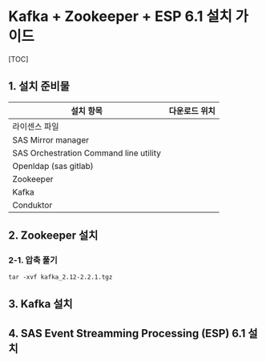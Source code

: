 # Kafka + Zookeeper + ESP 6.1 설치 가이드

[TOC]

## 1. 설치 준비물

| 설치 항목                              | 다운로드 위치 |
| -------------------------------------- | ------------- |
| 라이센스 파일                          |               |
| SAS Mirror manager                     |               |
| SAS Orchestration Command line utility |               |
| Openldap (sas gitlab)                  |               |
| Zookeeper                              |               |
| Kafka                                  |               |
| Conduktor                              |               |



## 2. Zookeeper 설치

### 2-1. 압축 풀기

~~~{bash}
tar -xvf kafka_2.12-2.2.1.tgz
~~~









## 3. Kafka 설치



## 4. SAS Event Streamming Processing (ESP) 6.1 설치



